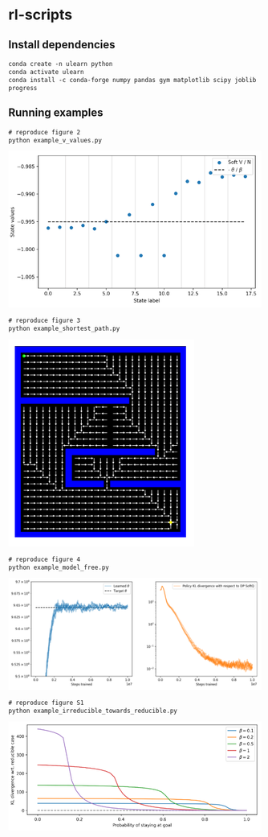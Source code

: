# rl-scripts

## Install dependencies
```
conda create -n ulearn python
conda activate ulearn
conda install -c conda-forge numpy pandas gym matplotlib scipy joblib progress
```

## Running examples

```
# reproduce figure 2
python example_v_values.py
```
![Fig 2](fig2.png)

```
# reproduce figure 3
python example_shortest_path.py
```
![Fig 3](fig3.png)
```
# reproduce figure 4
python example_model_free.py
```
![Fig 4](fig4.png)

```
# reproduce figure S1
python example_irreducible_towards_reducible.py
```
![Fig S1](figS1.png)

